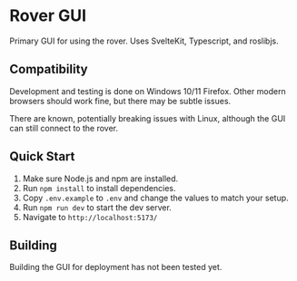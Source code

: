 # Rover GUI

Primary GUI for using the rover. Uses SvelteKit, Typescript, and roslibjs.

## Compatibility

Development and testing is done on Windows 10/11 Firefox. Other modern browsers should work fine, but there may be subtle issues.

There are known, potentially breaking issues with Linux, although the GUI can still connect to the rover.

## Quick Start

1. Make sure Node.js and npm are installed.
2. Run `npm install` to install dependencies.
3. Copy `.env.example` to `.env` and change the values to match your setup.
4. Run `npm run dev` to start the dev server.
5. Navigate to `http://localhost:5173/`

## Building

Building the GUI for deployment has not been tested yet.
